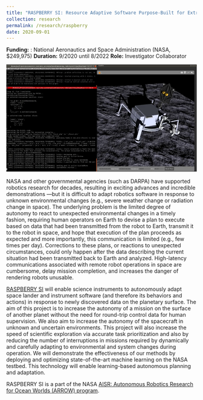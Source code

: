 ```yaml
---
title: "RASPBERRY SI: Resource Adaptive Software Purpose-Built for Extraordinary Robotic Research Yields"
collection: research
permalink: /research/raspberry
date: 2020-09-01 
---
```


 
__Funding:__ : National Aeronautics and Space Administration (NASA, $249,975)
__Duration:__  9/2020	until 8/2022
__Role:__ Investigator Collaborator

![image](/images/owlat-adapt.png)


NASA and other governmental agencies (such as DARPA) have supported robotics research for decades, resulting in exciting advances and incredible demonstrations —but it is difficult to adapt robotics software in response to unknown environmental changes (e.g., severe weather change or radiation change in space). The underlying problem is the limited degree of autonomy to react to unexpected environmental changes in a timely fashion, requiring human operators on Earth to devise a plan to execute based on data that had been transmitted from the robot to Earth, transmit it to the robot in space, and hope that execution of the plan proceeds as expected and more importantly, this communication is limited (e.g., few times per day). Corrections to these plans, or reactions to unexpected circumstances, could only happen after the data describing the current situation had been transmitted back to Earth and analyzed. High-latency communications associated with remote robot operations in space are cumbersome, delay mission completion, and increases the danger of rendering robots unusable.

[RASPBERRY SI](https://nasa-raspberry-si.github.io/raspberry-si/) will enable science instruments to autonomously adapt space lander and instrument software (and therefore its behaviors and actions) in response to newly discovered data on the planetary surface. The aim of this project is to increase the autonomy of a mission on the surface of another planet without the need for round-trip control data for human supervision. We also aim to increase the autonomy of the spacecraft in unknown and uncertain environments. This project will also increase the speed of scientific exploration via accurate task prioritization and also by reducing the number of interruptions in missions required by dynamically and carefully adapting to environmental and system changes during operation. We will demonstrate the effectiveness of our methods by deploying and optimizing state-of-the-art machine learning on the NASA testbed. This technology will enable learning-based autonomous planning and adaptation.

RASPBERRY SI is  a part of the NASA [AISR: Autonomous Robotics Research for Ocean Worlds (ARROW) program](https://nspires.nasaprs.com/external/solicitations/summary.do?solId=%7B6FD283AF-7FD6-7A9F-1546-0FBFD722B6C2%7D&path=&method=init).

